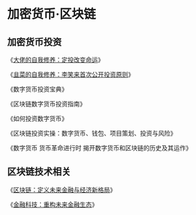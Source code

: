 # 加密货币·区块链

## 加密货币投资

《[大佬的自我修养：定投改变命运](https://github.com/guhhhhaa/bfm-group-file/blob/master/%E6%9D%8E%E5%93%AD%E5%8E%BB%E4%B9%8B%E5%A2%93/%E5%A4%A7%E4%BD%AC%E7%9A%84%E8%87%AA%E6%88%91%E4%BF%AE%E5%85%BBor%E5%AE%9A%E6%8A%95%E6%94%B9%E5%8F%98%E5%91%BD%E8%BF%90.pdf)》

《[韭菜的自我修养：李笑来首次公开投资原则](https://github.com/guhhhhaa/bfm-group-file/blob/master/%E6%9D%8E%E5%93%AD%E5%8E%BB%E4%B9%8B%E5%A2%93/%E9%9F%AD%E8%8F%9C%E7%9A%84%E8%87%AA%E6%88%91%E4%BF%AE%E5%85%BB%28%E6%9D%8E%E7%AC%91%E6%9D%A5%E9%A6%96%E6%AC%A1%E5%85%AC%E5%BC%80%E6%8A%95%E8%B5%84%E5%8E%9F%E5%88%99%29.pdf)》

《数字货币投资宝典》&#x20;

《区块链数字货币投资指南》&#x20;

《如何投资数字货币》&#x20;

《区块链投资实操：数字货币、钱包、项目策划、投资与风险》&#x20;

《数字货币 货币革命进行时 揭开数字货币和区块链的历史及其运作》

## 区块链技术相关

《[区块链：定义未来金融与经济新格局](https://github.com/guhhhhaa/bfm-group-file/blob/master/%E5%BC%A0%E8%B4%B1%E4%B9%8B%E5%A2%93/%E5%8C%BA%E5%9D%97%E9%93%BE%EF%BC%9A%E5%AE%9A%E4%B9%89%E6%9C%AA%E6%9D%A5%E9%87%91%E8%9E%8D%E4%B8%8E%E7%BB%8F%E6%B5%8E%E6%96%B0%E6%A0%BC%E5%B1%80\(1\).pdf)》

《[金融科技：重构未来金融生态](https://github.com/guhhhhaa/bfm-group-file/blob/master/%E5%BC%A0%E8%B4%B1%E4%B9%8B%E5%A2%93/%E9%87%91%E8%9E%8D%E7%A7%91%E6%8A%80%E9%87%8D%E6%9E%84%E6%9C%AA%E6%9D%A5%E9%87%91%E8%9E%8D%E7%94%9F%E6%80%81\(1\).pdf)》
